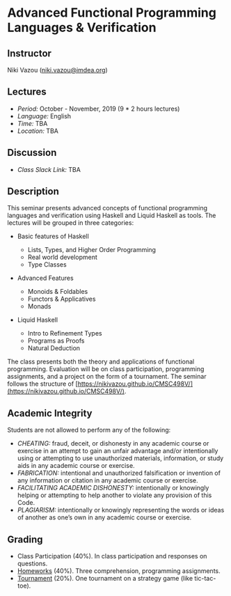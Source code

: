 Advanced Functional Programming Languages \& Verification
====================================================

Instructor
-----

Niki Vazou (niki.vazou@imdea.org)

Lectures
----------
- *Period:* October - November, 2019 (9 * 2 hours lectures)
- *Language:* English 
- *Time:* TBA
- *Location:* TBA


Discussion
------
- *Class Slack Link:* TBA


Description
-----------
This seminar presents advanced concepts of functional programming languages and verification using Haskell and Liquid Haskell as tools. The lectures will be grouped in three categories:

* Basic features of Haskell 
    - Lists, Types, and Higher Order Programming 
    - Real world development 
    - Type Classes

* Advanced Features
    - Monoids & Foldables
    - Functors & Applicatives
    - Monads

* Liquid Haskell
    - Intro to Refinement Types
    - Programs as Proofs
    - Natural Deduction

The class presents both the theory and applications of functional programming. Evaluation will be on class participation, programming assignments, and a project on the form of a tournament. The seminar follows the structure of [https://nikivazou.github.io/CMSC498V/](https://nikivazou.github.io/CMSC498V/). 



Academic Integrity
-----------
Students are not allowed to perform any of the following:

- *CHEATING:* fraud, deceit, or dishonesty in any academic course or exercise in
an attempt to gain an unfair advantage and/or intentionally using or attempting to
use unauthorized materials, information, or study aids in any academic course or
exercise.
- *FABRICATION:* intentional and unauthorized falsification or invention of any
information or citation in any academic course or exercise.
- *FACILITATING ACADEMIC DISHONESTY:* intentionally or knowingly
helping or attempting to help another to violate any provision of this Code.
- *PLAGIARISM:* intentionally or knowingly representing the words or ideas of
another as one’s own in any academic course or exercise.


Grading
-------

- Class Participation (40%). In class participation and responses on questions.
- [Homeworks](/homeworks.html) (40%). Three comprehension, programming assignments. 
- [Tournament](/homeworks/Tournament.html) (20%). One tournament on a strategy game (like tic-tac-toe).
